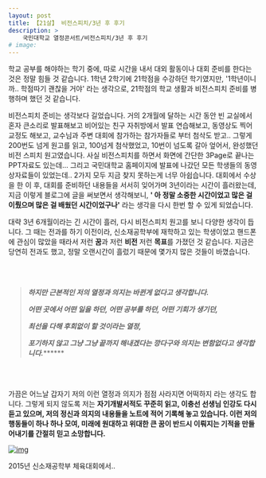 ```yaml
---
layout: post
title: 【21살】 비전스피치/3년 후 후기
description: > 
    국민대학교 열정콘서트/비전스피치/3년 후 후기
# image: 
---
```

 학교 공부를 해야하는 학기 중에, 따로 시간을 내서 대외 활동이나 대회 준비를 한다는 것은 정말 힘들 것 같습니다. 1학년 2학기에 21학점을 수강하던 학기였지만, '1학년이니까.. 학점따기 괜찮을 거야' 라는 생각으로, 21학점의 학교 생활과 비전스피치 준비를 병행하며 했던 것 같습니다. 



   비전스피치 준비는 생각보다 길었습니다. 거의 2개월에 달하는 시간 동안 빈 교실에서 혼자 큰소리로 발표해보고 비어있는 친구 자취방에서 발표 연습해보고, 동영상도 찍어 교정도 해보고, 교수님과 주변 대회에 참가하는 참가자들로 부터 첨삭도 받고.. 그렇게 200번도 넘게 원고를 읽고, 100넘게 첨삭했었고,  10번이 넘도록 갈아 엎어서, 완성했던 비전 스피치 원고였습니다. 사실 비전스피치를 하면서 화면에 간단한 3Page로 끝나는 PPT자료도 있는데... 그리고 국민대학교 홈페이지에 발표에 나갔던 모든 학생들의 동영상자료들이 있었는데.. 2가지 모두 지금 찾지 못하는게 너무 아쉽습니다. 대회에서 수상을 한 이 후, 대회를 준비하던 내용들을 서서히 잊어가며 3년이라는 시간이 흘러왔는데, 지금 이렇게 블로그에 글을 써보면서 생각해보니, **' 아 정말 소중한 시간이었고 많은 걸 이뤘으며 많은 걸 배웠던 시간이었구나'** 라는 생각을 다시 한번 할 수 있게 되었습니다. 



   대략 3년 6개월이라는 긴 시간이 흘러, 다시 비전스피치 원고를 보니 다양한 생각이 듭니다. 그 때는 전과를 하기 이전이라, 신소재공학부에 재학하고 있는 학생이었고 핸드폰에 관심이 많았을 때라서 저런 **꿈**과 저런 **비전** 저런 **목표**를 가졌던 것 같습니다. 지금은 당연히 전과도 했고, 정말 오랜시간이 흘렀기 때문에 몇가지 많은 것들이 바꼈습니다. 



<br><br>

> ***하지만 근본적인 저의 열정과 의지는 바뀐게 없다고 생각합니다.*** 
>
> ***어떤 곳에서 어떤 일을 하던, 어떤 공부를 하던, 어떤 기회가 생기던,*** 
>
> ***최선을 다해 후회없이 할 것이라는 열정,*** 
>
> ***포기하지 않고 그냥 그냥 끝까지 해내겠다는 깡다구와 의지는 변함없다고 생각합니다.********* 

<br><br>

가끔은 어느날 갑자기 저의 이런 열정과 의지가 점점 사라지면 어떡하지 라는 생각도 합니다. 그렇게 되지 않도록 저는 **자기개발서적도 꾸준히 읽고, 이충선 선생님 인강도 다시 듣고 있으며, 저의 정신과 의지의 내용들을 노트에 적어 기록해 놓고 있습니다. 이런 저의 행동들이 하나 하나 모여, 미래에 원대하고 위대한 큰 꿈이 반드시 이뤄지는 기적을 만들어내기를 간절히 믿고 소망합니다.** 

[![img](https://postfiles.pstatic.net/MjAxOTAyMjVfNDEg/MDAxNTUxMDU2NjI0ODUx.zOU3u7Q-hHAYcnOL353JUAVFkvyi0ni_E3sMZTFgOwcg.SvJcSvyH1LxJY61bdZobLtCoAu7XxIihburtD7z0rEMg.JPEG.sb020518/SE-a6cc8d80-99c6-4334-b9ab-086e353aa3e0.jpg?type=w773)](https://blog.naver.com/PostView.nhn?blogId=sb020518&logNo=221474085786&categoryNo=21&parentCategoryNo=0&viewDate=&currentPage=2&postListTopCurrentPage=1&from=postList&userTopListOpen=true&userTopListCount=5&userTopListManageOpen=false&userTopListCurrentPage=2#)

2015년 신소재공학부 체육대회에서..